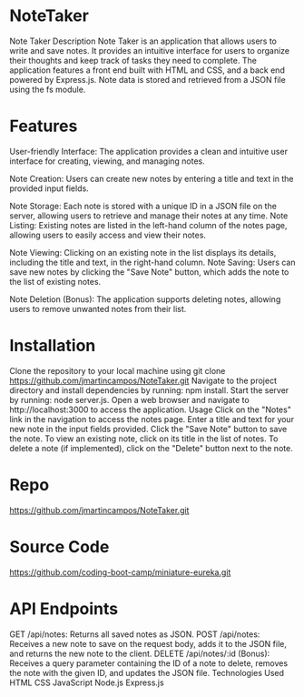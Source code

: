# NoteTaker
Note Taker
Description
Note Taker is an application that allows users to write and save notes. It provides an intuitive interface for users to organize their thoughts and keep track of tasks they need to complete. The application features a front end built with HTML and CSS, and a back end powered by Express.js. Note data is stored and retrieved from a JSON file using the fs module.

# Features
User-friendly Interface: The application provides a clean and intuitive user interface for creating, viewing, and managing notes.

Note Creation: Users can create new notes by entering a title and text in the provided input fields.

Note Storage: Each note is stored with a unique ID in a JSON file on the server, allowing users to retrieve and manage their notes at any time.
Note Listing: Existing notes are listed in the left-hand column of the notes page, allowing users to easily access and view their notes.

Note Viewing: Clicking on an existing note in the list displays its details, including the title and text, in the right-hand column.
Note Saving: Users can save new notes by clicking the "Save Note" button, which adds the note to the list of existing notes.

Note Deletion (Bonus): The application supports deleting notes, allowing users to remove unwanted notes from their list.
 # Installation

Clone the repository to your local machine using git clone https://github.com/jmartincampos/NoteTaker.git
Navigate to the project directory and install dependencies by running:
npm install.
Start the server by running:
node server.js.
Open a web browser and navigate to
 http://localhost:3000 to access the application.
Usage
Click on the "Notes" link in the navigation to access the notes page.
Enter a title and text for your new note in the input fields provided.
Click the "Save Note" button to save the note.
To view an existing note, click on its title in the list of notes.
To delete a note (if implemented), click on the "Delete" button next to the note.
# Repo
https://github.com/jmartincampos/NoteTaker.git

# Source Code
https://github.com/coding-boot-camp/miniature-eureka.git


# API Endpoints
GET /api/notes: Returns all saved notes as JSON.
POST /api/notes: Receives a new note to save on the request body, adds it to the JSON file, and returns the new note to the client.
DELETE /api/notes/:id (Bonus): Receives a query parameter containing the ID of a note to delete, removes the note with the given ID, and updates the JSON file.
Technologies Used
HTML
CSS
JavaScript
Node.js
Express.js


